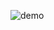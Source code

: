 ![demo](https://github.com/ndgiang02/Learning-Flutter/assets/158442283/17fbd194-2de2-41ab-b89f-a610826a3165)
